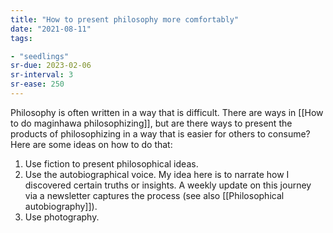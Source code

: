 ```yaml
---
title: "How to present philosophy more comfortably"
date: "2021-08-11"
tags:

- "seedlings"
sr-due: 2023-02-06
sr-interval: 3
sr-ease: 250
---
```


Philosophy is often written in a way that is difficult. There are ways in [[How to do maginhawa philosophizing]], but are there ways to present the products of philosophizing in a way that is easier for others to consume? Here are some ideas on how to do that:

1. Use fiction to present philosophical ideas.
2. Use the autobiographical voice. My idea here is to narrate how I discovered certain truths or insights. A weekly update on this journey via a newsletter captures the process (see also [[Philosophical autobiography]]).
3. Use photography.